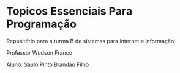 # Topicos Essenciais Para Programação

Repositório para a turma B de sistemas para internet e informação

Professor Wudson Franco

Aluno: Saulo Pinto Brandão Filho
